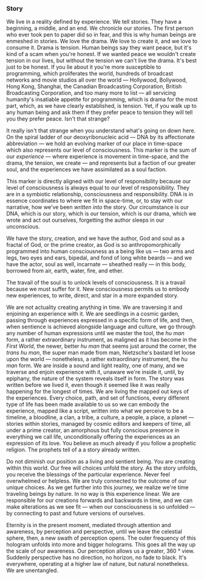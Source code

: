 ### Story


We live in a reality defined by experience. We tell stories. They have a beginning, a middle, and an end. We chronicle our stories. The first person who ever took pen to paper did so in fear, and this is why human beings are enmeshed in stories. We love the drama. We love to create it, and we love to consume it. Drama is tension. Human beings say they want peace, but it's kind of a scam when you're honest. If we wanted peace we wouldn't create tension in our lives, but without the tension we can't live the drama. It's best just to be honest. If you lie about it you're more susceptible to programming, which proliferates the world, hundreds of broadcast networks and movie studios all over the world &mdash; Hollywood, Bollywood, Hong Kong, Shanghai, the Canadian Broadcasting Corporation, British Broadcasting Corporation, and too many more to list &mdash; all servicing humanity's insatiable appetite for programming, which is drama for the most part, which, as we have clearly established, is tension. Yet, if you walk up to any human being and ask them if they prefer peace to tension they will tell you they prefer peace. Isn't that strange?

It really isn't that strange when you understand what's going on down
here. On the spiral ladder of our deoxyribonucleic acid &mdash; DNA by its
affectionate abbreviation &mdash; we hold an evolving marker of our place in
time-space which also represents our level of consciousness. This marker
is the sum of our *experience* &mdash; where experience is movement in
time-space, and the drama, the tension, we create &mdash; and represents but a
faction of our greater soul, and the experiences we have assimilated as
a soul faction.

This marker is directly aligned with our level of responsibility because
our level of consciousness is always equal to our level of
responsibility. They are in a symbiotic relationship, consciousness and
responsibility. DNA is in essence coordinates to where we fit in
space-time, or, to stay with our narrative, how we've been *written
into* the story. Our circumstance is our DNA, which is our story, which
is our tension, which is our drama, which we wrote and act out
ourselves, forgetting the author sleeps in our unconscious.

We have the story, creation, and we have the author, God and soul as a
fractal of God, or the prime creator, as God is so anthropomorphically
programmed into human consciousness as a being like us &mdash; two arms and
legs, two eyes and ears, bipedal, and fond of long white beards &mdash; and we
have the actor, soul as well, incarnate &mdash; sheathed really &mdash; in this
body, borrowed from air, earth, water, fire, and ether.

The travail of the soul is to unlock levels of consciousness. It is a
travail because we must suffer for it. New consciousness permits us to
embody new experiences, to write, direct, and star in a more expanded
story.




We are not actuality creating anything in time. We are traversing it and
enjoining an experience with it. We are seedlings in a cosmic garden,
passing through experiences expressed in a specific form of life, and
then, when sentience is achieved alongside language and culture, we go
through any number of human expressions until we master the tool, the
*hu man* form, a rather extraordinary instrument, as maligned as it has
become in the *First World*, the newer, better *hu man* that seems just
around the corner, the *trans hu man*, the super man made from man,
Nietzsche's bastard let loose upon the world &mdash; nonetheless, a rather
extraordinary instrument, the *hu man* form. We are inside a sound and
light reality, one of many, and we traverse and enjoin experience with
it, unaware we're inside it, until, by epiphany, the nature of the
system reveals itself in form. The story was written before we lived it,
even though it seemed like it was really happening for the longest of
times. We are living the mapped out keys of the experiences. Every
choice, path, and set of functions, every different type of life has
been made available to us so we can embody the experience, mapped like a
script, written into what we perceive to be a timeline, a bloodline, a
clan, a tribe, a culture, a people, a place, a planet &mdash; stories within
stories, managed by cosmic editors and keepers of time, all under a
prime creator, an amorphous but fully conscious presence in everything
we call life, unconditionally offering the experiences as an expression
of its love. You believe as much already if you follow a prophetic
religion. The prophets tell of a a story already written.

Do not diminish our position as a living and sentient being. You are
creating within this world. Our free will choices unfold the story. As
the story unfolds, you receive the blessings of the particular
experience. Never feel overwhelmed or helpless. We are truly connected
to the outcome of our unique choices. As we get further into this
journey, we realize we're time traveling beings by nature. In no way is
this experience linear. We are responsible for our creations forwards
and backwards in time, and we can make alterations as we see fit &mdash; when
our consciousness is so unfolded &mdash; by connecting to past and future
versions of ourselves.

Eternity is in the present moment, mediated through attention and
awareness, by perception and perspective, until we leave the celestial
sphere, then, a new swath of perception opens. The outer frequency of
this hologram unfolds into more and bigger holograms. This goes all the
way up the scale of our awareness. Our perception allows us a greater,
360 ° view. Suddenly perspective has no direction, no horizon, no fade
to black. It's everywhere, operating at a higher law of nature, but
natural nonetheless. We are unentangled.
